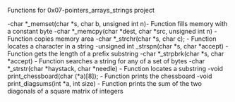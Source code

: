 Functions for 0x07-pointers_arrays_strings project

-char *_memset(char *s, char b, unsigned int n)- Function fills memory with a constant byte
-char *_memcpy(char *dest, char *src, unsigned int n) - Function copies memory area
-char *_strchr(char *s, char c); - Function locates a character in a string
-unsigned int _strspn(char *s, char *accept) - Function gets the length of a prefix substring
-char *_strpbrk(char *s, char *accept) - Function searches a string for any of a set of bytes
-char *_strstr(char *haystack, char *needle) -  Function locates a substring
-void print_chessboard(char (*a)[8]); - Function prints the chessboard
-void print_diagsums(int *a, int size) - Function prints the sum of the two diagonals of a square matrix of integers
